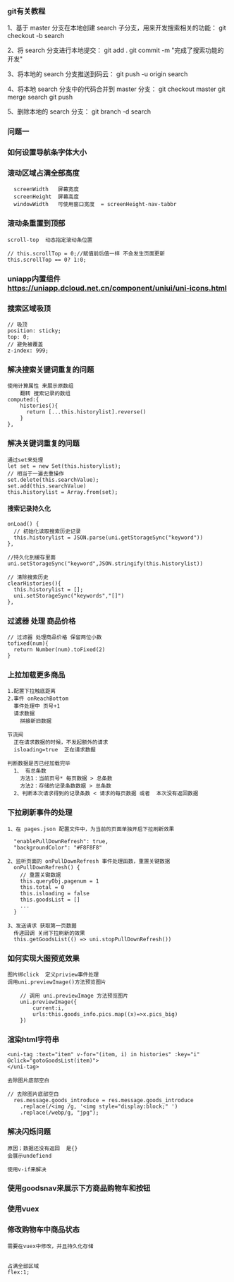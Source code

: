 ### git有关教程

1、基于 master 分支在本地创建 search 子分支，用来开发搜索相关的功能：
    git checkout -b search

2、将 search 分支进行本地提交：
    git add .
    git commit -m "完成了搜索功能的开发"

3、将本地的 search 分支推送到码云：
    git push -u origin search

4、将本地 search 分支中的代码合并到 master 分支：
    git checkout master
    git merge search
    git push
    
5、删除本地的 search 分支：
    git branch -d search


###  问题一 
###  如何设置导航条字体大小
###  
###  
###  滚动区域占满全部高度
      screenWidth	屏幕宽度		 			
      screenHeight	屏幕高度		 			
      windowWidth	可使用窗口宽度  = screenHeight-nav-tabbr
       
       
       
### 滚动条重置到顶部   
    scroll-top  动态指定滚动条位置
    
    // this.scrollTop = 0;//赋值前后值一样 不会发生页面更新
    this.scrollTop == 0? 1:0;
    
    
### uniapp内置组件 https://uniapp.dcloud.net.cn/component/uniui/uni-icons.html



### 搜索区域吸顶
    // 吸顶
    position: sticky;
    top: 0;
    // 避免被覆盖
    z-index: 999;

### 解决搜索关键词重复的问题

    使用计算属性 来展示原数组
        翻转 搜索记录的数组
    computed:{
        histories(){
          return [...this.historylist].reverse()
        }
    },
    
### 解决关键词重复的问题
    通过set来处理
    let set = new Set(this.historylist);
    // 相当于一遍去重操作
    set.delete(this.searchValue);
    set.add(this.searchValue)
    this.historylist = Array.from(set);
  
  
#### 搜索记录持久化
    onLoad() {
      // 初始化读取搜索历史记录
      this.historylist = JSON.parse(uni.getStorageSync("keyword"))
    },
  
    //持久化到缓存里面
    uni.setStorageSync("keyword",JSON.stringify(this.historylist))
    
    // 清除搜索历史
    clearHistories(){
      this.historylist = [];
      uni.setStorageSync("keywords","[]")
    },
    
###  过滤器 处理 商品价格
    // 过滤器 处理商品价格 保留两位小数
    tofixed(num){
      return Number(num).toFixed(2)
    } 
    
###  上拉加载更多商品

    1.配置下拉触底距离
    2.事件 onReachBottom
      事件处理中 页号+1
      请求数据
        拼接新旧数据
    
    节流阀
      正在请求数据的时候，不发起额外的请求
      isloading=true  正在请求数据
      
    判断数据是否已经加载完毕
      1、 有总条数
        方法1：当前页号* 每页数据 > 总条数
        方法2：存储的记录条数数据 > 总条数
      2、判断本次请求得到的记录条数 < 请求的每页数据 或者  本次没有返回数据
      
      
###  下拉刷新事件的处理
    1、在 pages.json 配置文件中，为当前的页面单独开启下拉刷新效果

      "enablePullDownRefresh": true,
      "backgroundColor": "#F8F8F8"
      
    2、监听页面的 onPullDownRefresh 事件处理函数，重置关键数据
      onPullDownRefresh() {
        // 重置关键数据
        this.queryObj.pagenum = 1
        this.total = 0
        this.isloading = false
        this.goodsList = []
        ...
      }
      
    3、发送请求 获取第一页数据
      传递回调 关闭下拉刷新的效果
      this.getGoodsList(() => uni.stopPullDownRefresh())

###  如何实现大图预览效果

	图片绑click  定义priview事件处理
	调用uni.previewImage()方法预览图片
	
		// 调用 uni.previewImage 方法预览图片
		uni.previewImage({
			current:i,
			urls:this.goods_info.pics.map((x)=>x.pics_big)
		})
		
### 渲染html字符串

	<uni-tag :text="item" v-for="(item, i) in histories" :key="i" @click="gotoGoodsList(item)">
	</uni-tag>
	
	去除图片底部空白
	
	// 去除图片底部空白
	  res.message.goods_introduce = res.message.goods_introduce
	    .replace(/<img /g, '<img style="display:block;" ')
	    .replace(/webp/g, "jpg");
	
	
###  解决闪烁问题
 
	原因；数据还没有返回  是{} 
	会展示undefiend
	
	使用v-if来解决
	
###  使用goodsnav来展示下方商品购物车和按钮



	
	
	
###   使用vuex
  
### 修改购物车中商品状态
    需要在vuex中修改，并且持久化存储
    
    
    占满全部区域
    flex:1;
